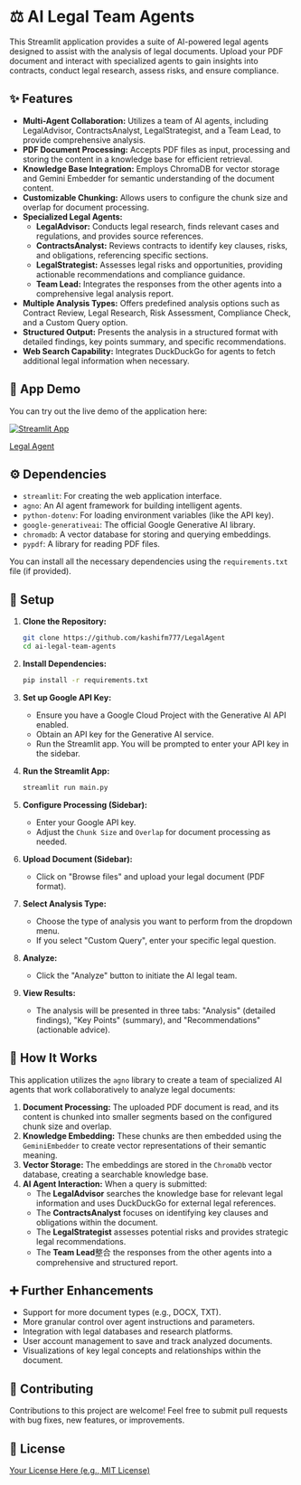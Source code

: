 # ⚖️ AI Legal Team Agents

This Streamlit application provides a suite of AI-powered legal agents designed to assist with the analysis of legal documents. Upload your PDF document and interact with specialized agents to gain insights into contracts, conduct legal research, assess risks, and ensure compliance.

## ✨ Features

* **Multi-Agent Collaboration:** Utilizes a team of AI agents, including LegalAdvisor, ContractsAnalyst, LegalStrategist, and a Team Lead, to provide comprehensive analysis.
* **PDF Document Processing:** Accepts PDF files as input, processing and storing the content in a knowledge base for efficient retrieval.
* **Knowledge Base Integration:** Employs ChromaDB for vector storage and Gemini Embedder for semantic understanding of the document content.
* **Customizable Chunking:** Allows users to configure the chunk size and overlap for document processing.
* **Specialized Legal Agents:**
    * **LegalAdvisor:** Conducts legal research, finds relevant cases and regulations, and provides source references.
    * **ContractsAnalyst:** Reviews contracts to identify key clauses, risks, and obligations, referencing specific sections.
    * **LegalStrategist:** Assesses legal risks and opportunities, providing actionable recommendations and compliance guidance.
    * **Team Lead:** Integrates the responses from the other agents into a comprehensive legal analysis report.
* **Multiple Analysis Types:** Offers predefined analysis options such as Contract Review, Legal Research, Risk Assessment, Compliance Check, and a Custom Query option.
* **Structured Output:** Presents the analysis in a structured format with detailed findings, key points summary, and specific recommendations.
* **Web Search Capability:** Integrates DuckDuckGo for agents to fetch additional legal information when necessary.

## 🚀 App Demo

You can try out the live demo of the application here:

[![Streamlit App](https://static.streamlit.io/badges/streamlit_badge_black_white.svg)](https://legal-agent-mk.streamlit.app)

[Legal Agent](https://legal-agent-mk.streamlit.app)

## ⚙️ Dependencies

* `streamlit`: For creating the web application interface.
* `agno`: An AI agent framework for building intelligent agents.
* `python-dotenv`: For loading environment variables (like the API key).
* `google-generativeai`: The official Google Generative AI library.
* `chromadb`: A vector database for storing and querying embeddings.
* `pypdf`: A library for reading PDF files.

You can install all the necessary dependencies using the `requirements.txt` file (if provided).

## 🔑 Setup

1.  **Clone the Repository:**
    ```bash
    git clone https://github.com/kashifm777/LegalAgent
    cd ai-legal-team-agents
    ```
2.  **Install Dependencies:**
    ```bash
    pip install -r requirements.txt
    ```
3.  **Set up Google API Key:**
    * Ensure you have a Google Cloud Project with the Generative AI API enabled.
    * Obtain an API key for the Generative AI service.
    * Run the Streamlit app. You will be prompted to enter your API key in the sidebar.

4.  **Run the Streamlit App:**
    ```bash
    streamlit run main.py
    ```
5.  **Configure Processing (Sidebar):**
    * Enter your Google API key.
    * Adjust the `Chunk Size` and `Overlap` for document processing as needed.
6.  **Upload Document (Sidebar):**
    * Click on "Browse files" and upload your legal document (PDF format).
7.  **Select Analysis Type:**
    * Choose the type of analysis you want to perform from the dropdown menu.
    * If you select "Custom Query", enter your specific legal question.
8.  **Analyze:**
    * Click the "Analyze" button to initiate the AI legal team.
9.  **View Results:**
    * The analysis will be presented in three tabs: "Analysis" (detailed findings), "Key Points" (summary), and "Recommendations" (actionable advice).

## 🧠 How It Works

This application utilizes the `agno` library to create a team of specialized AI agents that work collaboratively to analyze legal documents:

1.  **Document Processing:** The uploaded PDF document is read, and its content is chunked into smaller segments based on the configured chunk size and overlap.
2.  **Knowledge Embedding:** These chunks are then embedded using the `GeminiEmbedder` to create vector representations of their semantic meaning.
3.  **Vector Storage:** The embeddings are stored in the `ChromaDb` vector database, creating a searchable knowledge base.
4.  **AI Agent Interaction:** When a query is submitted:
    * The **LegalAdvisor** searches the knowledge base for relevant legal information and uses DuckDuckGo for external legal references.
    * The **ContractsAnalyst** focuses on identifying key clauses and obligations within the document.
    * The **LegalStrategist** assesses potential risks and provides strategic legal recommendations.
    * The **Team Lead**整合 the responses from the other agents into a comprehensive and structured report.

## ➕ Further Enhancements

* Support for more document types (e.g., DOCX, TXT).
* More granular control over agent instructions and parameters.
* Integration with legal databases and research platforms.
* User account management to save and track analyzed documents.
* Visualizations of key legal concepts and relationships within the document.

## 🙏 Contributing

Contributions to this project are welcome! Feel free to submit pull requests with bug fixes, new features, or improvements.

## 📄 License

[Your License Here (e.g., MIT License)](LICENSE)
